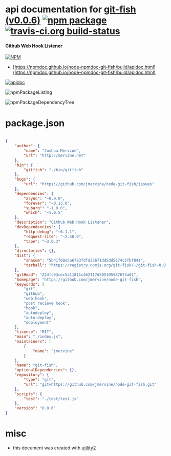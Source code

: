 # api documentation for  [git-fish (v0.0.6)](https://github.com/jmervine/node-git-fish)  [![npm package](https://img.shields.io/npm/v/npmdoc-git-fish.svg?style=flat-square)](https://www.npmjs.org/package/npmdoc-git-fish) [![travis-ci.org build-status](https://api.travis-ci.org/npmdoc/node-npmdoc-git-fish.svg)](https://travis-ci.org/npmdoc/node-npmdoc-git-fish)
#### Github Web Hook Listener

[![NPM](https://nodei.co/npm/git-fish.png?downloads=true&downloadRank=true&stars=true)](https://www.npmjs.com/package/git-fish)

- [https://npmdoc.github.io/node-npmdoc-git-fish/build/apidoc.html](https://npmdoc.github.io/node-npmdoc-git-fish/build/apidoc.html)

[![apidoc](https://npmdoc.github.io/node-npmdoc-git-fish/build/screenCapture.buildCi.browser.%252Ftmp%252Fbuild%252Fapidoc.html.png)](https://npmdoc.github.io/node-npmdoc-git-fish/build/apidoc.html)

![npmPackageListing](https://npmdoc.github.io/node-npmdoc-git-fish/build/screenCapture.npmPackageListing.svg)

![npmPackageDependencyTree](https://npmdoc.github.io/node-npmdoc-git-fish/build/screenCapture.npmPackageDependencyTree.svg)



# package.json

```json

{
    "author": {
        "name": "Joshua Mervine",
        "url": "http://mervine.net"
    },
    "bin": {
        "gitfish": "./bin/gitfish"
    },
    "bugs": {
        "url": "https://github.com/jmervine/node-git-fish/issues"
    },
    "dependencies": {
        "async": "~0.9.0",
        "forever": "~0.13.0",
        "subarg": "~1.0.0",
        "which": "~1.0.5"
    },
    "description": "Github Web Hook Listener",
    "devDependencies": {
        "http-debug": "~0.1.1",
        "request-lite": "~2.40.0",
        "tape": "~3.0.3"
    },
    "directories": {},
    "dist": {
        "shasum": "5b41f60e5a6783fdfd23671dd5dd5674c5fbf841",
        "tarball": "https://registry.npmjs.org/git-fish/-/git-fish-0.0.6.tgz"
    },
    "gitHead": "224fc93cec5a11811c462117d505195587673a01",
    "homepage": "https://github.com/jmervine/node-git-fish",
    "keywords": [
        "git",
        "github",
        "web hook",
        "post recieve hook",
        "hook",
        "autodeploy",
        "auto-deploy",
        "deployment"
    ],
    "license": "MIT",
    "main": "./index.js",
    "maintainers": [
        {
            "name": "jmervine"
        }
    ],
    "name": "git-fish",
    "optionalDependencies": {},
    "repository": {
        "type": "git",
        "url": "git+https://github.com/jmervine/node-git-fish.git"
    },
    "scripts": {
        "test": "./test/test.js"
    },
    "version": "0.0.6"
}
```



# misc
- this document was created with [utility2](https://github.com/kaizhu256/node-utility2)
